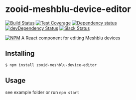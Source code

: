 # zooid-meshblu-device-editor

[![Build Status](https://travis-ci.org/octoblu/zooid-meshblu-device-editor.svg?branch=master)](https://travis-ci.org/octoblu/zooid-meshblu-device-editor)
[![Test Coverage](https://codecov.io/gh/octoblu/zooid-meshblu-device-editor/branch/master/graph/badge.svg)](https://codecov.io/gh/octoblu/zooid-meshblu-device-editor)
[![Dependency status](http://img.shields.io/david/octoblu/zooid-meshblu-device-editor.svg?style=flat)](https://david-dm.org/octoblu/zooid-meshblu-device-editor)
[![devDependency Status](http://img.shields.io/david/dev/octoblu/zooid-meshblu-device-editor.svg?style=flat)](https://david-dm.org/octoblu/zooid-meshblu-device-editor#info=devDependencies)
[![Slack Status](http://community-slack.octoblu.com/badge.svg)](http://community-slack.octoblu.com)

[![NPM](https://nodei.co/npm/zooid-meshblu-device-editor.svg?style=flat)](https://npmjs.org/package/zooid-meshblu-device-editor)
A React component for editing Meshblu devices


## Installing

```bash
$ npm install zooid-meshblu-device-editor
```

## Usage

see example folder or run `npm start`
